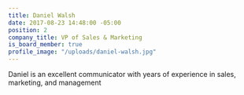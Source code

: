 ```yaml
---
title: Daniel Walsh
date: 2017-08-23 14:48:00 -05:00
position: 2
company_title: VP of Sales & Marketing
is_board_member: true
profile_image: "/uploads/daniel-walsh.jpg"
---
```


Daniel is an excellent communicator with years of experience in sales, marketing, and management